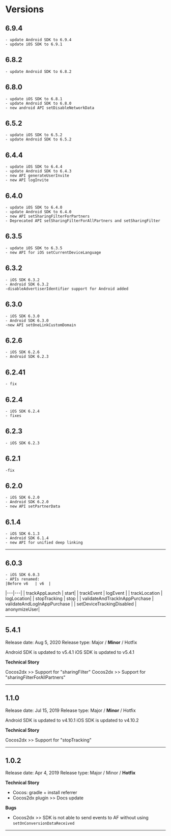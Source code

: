 # Versions

## 6.9.4
    - update Android SDK to 6.9.4
    - update iOS SDK to 6.9.1

## 6.8.2
    - update Android SDK to 6.8.2

## 6.8.0
    - update iOS SDK to 6.8.1
    - update Android SDK to 6.8.0
    - new android API setDisableNetworkData 

## 6.5.2
    - update iOS SDK to 6.5.2
    - update Android SDK to 6.5.2

## 6.4.4
    - update iOS SDK to 6.4.4
    - update Android SDK to 6.4.3
    - new API generateUserInvite
    - new API logInvite

## 6.4.0
    - update iOS SDK to 6.4.0
    - update Android SDK to 6.4.0
    - new API setSharingFilterForPartners
    - Deprecated API setSharingFilterForAllPartners and setSharingFilter

## 6.3.5
    - update iOS SDK to 6.3.5
    - new API for iOS setCurrentDeviceLanguage

## 6.3.2
    - iOS SDK 6.3.2
    - Android SDK 6.3.2
    -disableAdvertiserIdentifier support for Android added

## 6.3.0
    - iOS SDK 6.3.0
    - Android SDK 6.3.0
    -new API setOneLinkCustomDomain

## 6.2.6
    - iOS SDK 6.2.6
    - Android SDK 6.2.3

## 6.2.41
    - fix

## 6.2.4
    - iOS SDK 6.2.4
    - fixes

## 6.2.3
    - iOS SDK 6.2.3 

## 6.2.1
    -fix 

## 6.2.0
    - iOS SDK 6.2.0
    - Android SDK 6.2.0
    - new API setPartnerData

## 6.1.4
    - iOS SDK 6.1.3
    - Android SDK 6.1.4
    - new API for unified deep linking
   
----------

## 6.0.3
    - iOS SDK 6.0.3
    - APIs renamed:
    |Before v6   | v6  |
|---|---|
| trackAppLaunch | start|
| trackEvent  | logEvent  |
| trackLocation | logLocation|
| stopTracking  | stop  |
| validateAndTrackInAppPurchase  | validateAndLogInAppPurchase  |
| setDeviceTrackingDisabled | anonymizeUser|

----------

## 5.4.1

Release date: Aug 5, 2020
Release type: Major / **Minor** / Hotfix

Android SDK is updated to v5.4.1
iOS SDK is updated to v5.4.1

 **Technical Story**

Cocos2dx >> Support for "sharingFilter"
Cocos2dx >> Support for "sharingFilterForAllPartners"

----------

## 1.1.0

Release date: Jul 15, 2019
Release type: Major / **Minor** / Hotfix

Android SDK is updated to v4.10.1
iOS SDK is updated to v4.10.2

 **Technical Story**

Cocos2dx >> Support for "stopTracking"

----------


## 1.0.2

Release date: Apr 4, 2019
Release type: Major / Minor / **Hotfix**

 **Technical Story**
- Cocos: gradle + install referrer
- Cocos2dx plugin >> Docs update

**Bugs**
 - Cocos2dx >> SDK is not able to send events to AF without using `setOnConversionDataReceived`


----------
